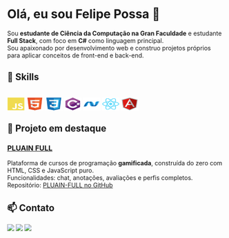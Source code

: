 # Olá, eu sou Felipe Possa 👋

Sou **estudante de Ciência da Computação na Gran Faculdade** e estudante **Full Stack**, com foco em **C#** como linguagem principal.  
Sou apaixonado por desenvolvimento web e construo projetos próprios para aplicar conceitos de front-end e back-end.



  




## 🚀 Skills
<div style="display: inline_block"><br>
  <img align="center" alt="Felipe-Js" height="30" width="40" src="https://raw.githubusercontent.com/devicons/devicon/master/icons/javascript/javascript-plain.svg">
  <img align="center" alt="Felipe-HTML" height="30" width="40" src="https://raw.githubusercontent.com/devicons/devicon/master/icons/html5/html5-original.svg">
  <img align="center" alt="Felipe-CSS" height="30" width="40" src="https://raw.githubusercontent.com/devicons/devicon/master/icons/css3/css3-original.svg">
  <img align="center" alt="Felipe-Csharp" height="30" width="40" src="https://raw.githubusercontent.com/devicons/devicon/master/icons/csharp/csharp-original.svg">
  <img align="center" alt="Felipe-.NET" height="30" width="40" src="https://raw.githubusercontent.com/devicons/devicon/master/icons/dot-net/dot-net-original.svg">
  <img align="center" alt="Felipe-React" height="30" width="40" src="https://raw.githubusercontent.com/devicons/devicon/master/icons/react/react-original.svg">
  <img align="center" alt="Felipe-Angular" height="30" width="40" src="https://raw.githubusercontent.com/devicons/devicon/master/icons/angularjs/angularjs-original.svg">
</div>

## 🌟 Projeto em destaque
### [PLUAIN FULL](https://pluainfull.vercel.app)  
Plataforma de cursos de programação **gamificada**, construída do zero com HTML, CSS e JavaScript puro.  
Funcionalidades: chat, anotações, avaliações e perfis completos.  
Repositório: [PLUAIN-FULL no GitHub](https://github.com/felipelfp/PLUAIN-FULL)

## 📫 Contato
<div> 
  <a href="mailto:felipe008lucas@gmail.com"><img src="https://img.shields.io/badge/-Gmail-%23333?style=for-the-badge&logo=gmail&logoColor=white" target="_blank"></a>
  <a href="https://wa.me/5541991662971" target="_blank"><img src="https://img.shields.io/badge/-WhatsApp-25D366?style=for-the-badge&logo=whatsapp&logoColor=white" target="_blank"></a>
  <a href="https://felipepossadevfull.vercel.app" target="_blank"><img src="https://img.shields.io/badge/-Portfólio-%230077B5?style=for-the-badge&logo=web&logoColor=white" target="_blank"></a>
</div>
